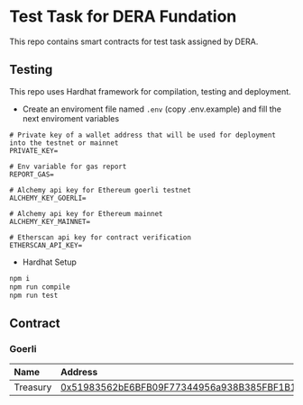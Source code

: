 # Test Task for DERA Fundation

This repo contains smart contracts for test task assigned by DERA.

## Testing

This repo uses Hardhat framework for compilation, testing and deployment.

- Create an enviroment file named `.env` (copy .env.example) and fill the next enviroment variables

```
# Private key of a wallet address that will be used for deployment into the testnet or mainnet
PRIVATE_KEY=

# Env variable for gas report
REPORT_GAS=

# Alchemy api key for Ethereum goerli testnet
ALCHEMY_KEY_GOERLI=

# Alchemy api key for Ethereum mainnet
ALCHEMY_KEY_MAINNET=

# Etherscan api key for contract verification
ETHERSCAN_API_KEY=

```

- Hardhat Setup

```ml
npm i
npm run compile
npm run test
```

## Contract

### Goerli
| Name               | Address                                                                                                                           |
| :----------------- | :---------------------------------------------------------------------------------------------------------------------------------|
| Treasury           | [0x51983562bE6BFB09F77344956a938B385FBF1B17](https://goerli.etherscan.io/address/0x51983562bE6BFB09F77344956a938B385FBF1B17#code) |

